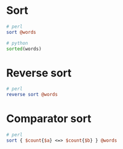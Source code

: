 # Sort
```perl
# perl
sort @words
```

```python
# python
sorted(words)
```

# Reverse sort
```perl
# perl
reverse sort @words
```

# Comparator sort
```perl
# perl
sort { $count{$a} <=> $count{$b} } @words
```
